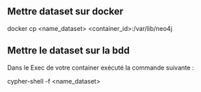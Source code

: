 ## Mettre dataset sur docker

docker cp <name_dataset> <container_id>:/var/lib/neo4j

## Mettre le dataset sur la bdd

Dans le Exec de votre container exécuté la commande suivante : 

cypher-shell -f <name_dataset>

